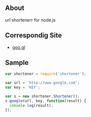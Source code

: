 ## About

url shortenerr for node.js

## Correspondig Site

* [goo.gl](http://goo.gl)

## Sample

```javascript
var shortener = require('shortener');

var url = 'http://www.google.com';
var key = 'KEY';

var s = new shortener.Shortener();
s.google(url, key, function(result) {
  console.log(result);
});
```